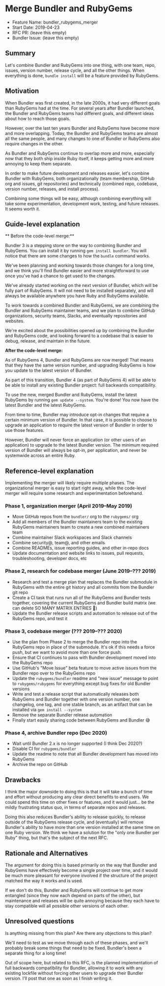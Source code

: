 # Merge Bundler and RubyGems

- Feature Name: bundler\_rubygems\_merger
- Start Date: 2019-04-23
- RFC PR: (leave this empty)
- Bundler Issue: (leave this empty)

## Summary

Let's combine Bundler and RubyGems into one thing, with one team, repo, issues, version number, release cycle, and all the other things. When everything is done,  `bundle install` will be a feature provided by RubyGems.

## Motivation

When Bundler was first created, in the late 2000s, it had very different goals than RubyGems had at the time. For several years after Bundler launched, the Bundler and RubyGems teams had different goals, and different ideas about how to reach those goals.

However, over the last ten years Bundler and RubyGems have become more and more overlapping. Today, the Bundler and RubyGems teams are almost all the same people, and many changes to one of Bundler or RubyGems also require changes in the other.

As Bundler and RubyGems continue to overlap more and more, especially now that they both ship inside Ruby itself, it keeps getting more and more annoying to keep them separate.

In order to make future development and releases easier, let's combine Bundler with RubyGems, both organizationally (team membership, GitHub org and issues, git repositories) and technically (combined repo, codebase, version number, releases, and install process).

Combining some things will be easy, although combining everything will take some experimentation, development work, testing, and future releases. It seems worth it.

## Guide-level explanation

** Before the code-level merge:**

Bundler 3 is a stepping stone on the way to combining Bundler and RubyGems. You can install it by running `gem install bundler`. You will notice that there are some changes to how the `bundle` command works.

We've been planning and working towards those changes for a long time, and we think you'll find Bundler easier and more straightforward to use once you've had a chance to get used to the changes.

We've already started working on the next version of Bundler, which will be fully part of RubyGems. It will not need to be installed separately, and will always be available anywhere you have Ruby and RubyGems available.

To work towards a combined Bundler and RubyGems, we are combining the Bundler and RubyGems maintainer teams, and we plan to combine GitHub organizations, security teams, Slacks, and eventually repositories and websites.

We're excited about the possibilities opened up by combining the Bundler and RubyGems code, and looking forward to a codebase that is easier to debug, release, and maintain in the future.

**After the code-level merge:**

As of RubyGems 4, Bundler and RubyGems are now merged! That means that they have the same version number, and upgrading RubyGems is how you update to the latest version of Bundler.

As part of this transition, Bundler 4 (as part of RubyGems 4) will be able to be able to install any existing Bundler project: full backwards compatibility.

To use the new, merged Bundler and RubyGems, install the latest RubyGems by running `gem update --system`. You're done! You now have the latest Bundler and the latest RubyGems.

From time to time, Bundler may introduce opt-in changes that require a certain minimum version of Bundler. In that case, it is possible to choose to upgrade an application to require the latest version of Bundler in order to use those features.

However, Bundler will never force an application (or other users of an application) to upgrade to the latest Bundler version. The minimum required version of Bundler will always be opt-in, per application, and never be systemwide across an entire Ruby.

## Reference-level explanation

Implementing the merger will likely require multiple phases. The organizational merger is easy to start right away, while the code-level merger will require some research and experimentation beforehand.

### Phase 1, organization merger (April 2019–May 2019)
- Move GitHub repos from the `bundler/` org to the `rubygems/` org
- Add all members of the Bundler maintainers team to the existing RubyGems maintainers team to create a new combined maintainers team
- Combine maintainer Slack workspaces and Slack channels
- Combine security@, team@, and other emails
- Combine READMEs, issue reporting guides, and other in-repo docs
- Update documentation and website links to issues, pull requests, troubleshooting, developer docs, etc

### Phase 2, research for codebase merger (June 2019–??? 2019)
- Research and test a merge plan that replaces the Bundler submodule in RubyGems with the entire git history and all commits from the Bundler git repo
- Create a CI task that runs run all of the RubyGems and Bundler tests together, covering the current RubyGems and Bundler build matrix (we can delete SO MANY MATRIX ENTRIES 🤩)
- Update the Bundler release scripts and automation to release out of the RubyGems repo, and test it

### Phase 3, codebase merger (??? 2019–??? 2020)
- Use the plan from Phase 2 to merge the Bundler repo into the RubyGems repo in place of the submodule. It's ok if this needs a force push, but we want to avoid more than one force push.
- Ensure that CI continues to pass with Bundler development moved into the RubyGems repo
- Use GitHub's "Move Issue" beta feature to move active issues from the Bundler repo over to the RubyGems repo
- Update the `rubygems/bundler` readme and "new issue" message to point to `rubygems/rubygems` for everything except bug fixes for old Bundler versions
- Write and test a release script that automatically releases both RubyGems and Bundler together with one version number, one changelog, one tag, and one stable branch, as an artifact that can be installed via `gem install --system`
- Remove the separate Bundler release automation
- Finally start easily sharing code between RubyGems and Bundler 😅

### Phase 4, archive Bundler repo (Dec 2020)
- Wait until Bundler 2.x is no longer supported (I think Dec 2020?)
- Disable CI for `rubygems/bundler`
- Update the readme to note that all Bundler development has moved into RubyGems
- Archive the repo on GitHub

## Drawbacks

I think the major downside to doing this is that it will take a bunch of time and effort without producing any clear direct benefits to end users. We could spend this time on other fixes or features, and it would just... be the mildly frustrating status quo, in terms of separate repos and releases.

Doing this also reduces Bundler's ability to release quickly, to release outside of the RubyGems release cycle, and (eventually) will remove Bundler's ability to have more than one version installed at the same time on one Ruby version. We think we have a solution for the "only one Bundler per Ruby" thing, but that's the subject of the next RFC.

## Rationale and Alternatives

The argument for doing this is based primarily on the way that Bundler and RubyGems have effectively become a single project over time, and it would be much more pleasant for everyone involved if the structure of the project matched the way it works and is used.

If we don't do this, Bundler and RubyGems will continue to get more entangled (since they now each depend on parts of the other), but maintenance and releases will be quite annoying because they each have to stay compatible will all possible other versions of each other.

## Unresolved questions

Is anything missing from this plan? Are there any objections to this plan?

We'll need to test as we move through each of these phases, and we'll probably break some things that need to be fixed. Bundler's been a separate thing for a long time!

Out of scope here, but related to this RFC, is the planned implementation of full backwards compatibility for Bundler, allowing it to work with any existing lockfile without forcing other users to upgrade their Bundler version. I'll post that one as soon as I finish writing it.
